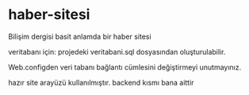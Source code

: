 # haber-sitesi
Bilişim dergisi basit anlamda bir haber sitesi

veritabanı için: projedeki veritabani.sql dosyasından oluşturulabilir.

Web.configden veri tabanı bağlantı cümlesini değiştirmeyi unutmayınız.

hazır site arayüzü kullanılmıştır. backend kısmı bana aittir
